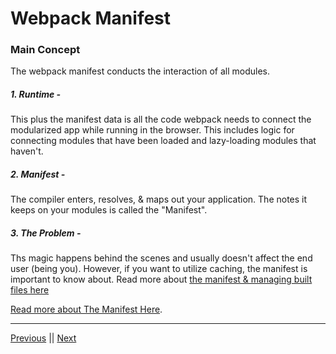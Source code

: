 # Webpack Manifest

### Main Concept

The webpack manifest conducts the interaction of all modules.

##### 1. Runtime -

This plus the manifest data is all the code webpack needs to connect the modularized app while running in the browser. This includes logic for connecting modules that have been loaded and lazy-loading modules that haven't.

##### 2. Manifest -

The compiler enters, resolves, & maps out your application. The notes it keeps on your modules is called the "Manifest". 

##### 3. The Problem -

Ths magic happens behind the scenes and usually doesn't affect the end user (being you). However, if you want to utilize caching, the manifest is important to know about. Read more about [the manifest & managing built files here](https://webpack.js.org/guides/output-management/#the-manifest)

[Read more about The Manifest Here](https://webpack.js.org/concepts/manifest/).

---

[Previous](./NOTES-DEPENDENCY.md) || [Next](./NOTES-TARGETS.md)
